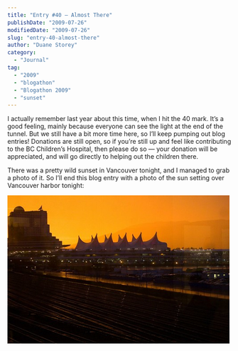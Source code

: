 ```yaml
---
title: "Entry #40 – Almost There"
publishDate: "2009-07-26"
modifiedDate: "2009-07-26"
slug: "entry-40-almost-there"
author: "Duane Storey"
category:
  - "Journal"
tag:
  - "2009"
  - "blogathon"
  - "Blogathon 2009"
  - "sunset"
---
```


I actually remember last year about this time, when I hit the 40 mark. It’s a good feeling, mainly because everyone can see the light at the end of the tunnel. But we still have a bit more time here, so I’ll keep pumping out blog entries! Donations are still open, so if you’re still up and feel like contributing to the BC Children’s Hospital, then please do so — your donation will be appreciated, and will go directly to helping out the children there.

There was a pretty wild sunset in Vancouver tonight, and I managed to grab a photo of it. So I’ll end this blog entry with a photo of the sun setting over Vancouver harbor tonight:

[![](_images/entry-40--almost-there-1.jpg)](http://www.flickr.com/photos/duanestorey/3756328209/)